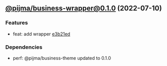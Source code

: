 ## [@pijma/business-wrapper@0.1.0](https://github.com/qiwi/pijma-business/compare/undefined...2022.7.10-pijma.business-wrapper.0.1.0-f0) (2022-07-10)

### Features
* feat: add wrapper [e3b21ed](https://github.com/qiwi/pijma-business/commit/e3b21ed478035175ddba93c47433e905904ac8e6)

### Dependencies
* perf: @pijma/business-theme updated to 0.1.0


